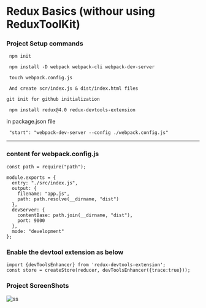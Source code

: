 # Redux Basics (withour using ReduxToolKit)

### Project Setup commands 
```
 npm init 
```
```
 npm install -D webpack webpack-cli webpack-dev-server
```
```
 touch webpack.config.js 
```
```
 And create scr/index.js & dist/index.html files
```
```
git init for github initialization 
```
```
 npm install redux@4.0 redux-devtools-extension
```
in package.json file
```
 "start": "webpack-dev-server --config ./webpack.config.js"
```
<hr/> 

### content for webpack.config.js

```
const path = require("path");

module.exports = {
  entry: "./src/index.js",
  output: {
    filename: "app.js",
    path: path.resolve(__dirname, "dist")
  },
  devServer: {
    contentBase: path.join(__dirname, "dist"),
    port: 9000
  },
  mode: "development"
};
````

### Enable the devtool extension as below
```
import {devToolsEnhancer} from 'redux-devtools-extension';
const store = createStore(reducer, devToolsEnhancer({trace:true}));
```

### Project ScreenShots 
![ss](https://raw.githubusercontent.com/u4saif/Redux-Basics/master/screenShot/1.png)

